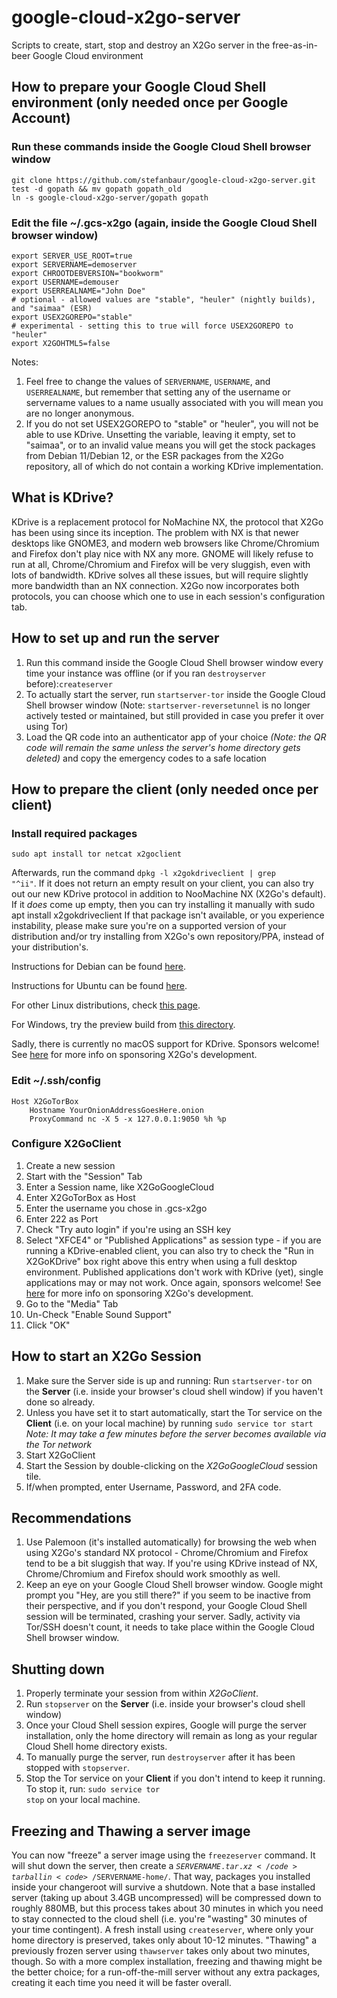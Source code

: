 # google-cloud-x2go-server
Scripts to create, start, stop and destroy an X2Go server in the free-as-in-beer Google Cloud environment
## How to prepare your Google Cloud Shell environment (only needed once per Google Account)
### Run these commands inside the Google Cloud Shell browser window
	git clone https://github.com/stefanbaur/google-cloud-x2go-server.git
	test -d gopath && mv gopath gopath_old
	ln -s google-cloud-x2go-server/gopath gopath
### Edit the file ~/.gcs-x2go (again, inside the Google Cloud Shell browser window)
	export SERVER_USE_ROOT=true
	export SERVERNAME=demoserver
	export CHROOTDEBVERSION="bookworm"
	export USERNAME=demouser
	export USERREALNAME="John Doe"
	# optional - allowed values are "stable", "heuler" (nightly builds), and "saimaa" (ESR)
	export USEX2GOREPO="stable"
	# experimental - setting this to true will force USEX2GOREPO to "heuler"
	export X2GOHTML5=false
Notes:
1. Feel free to change the values of <code>SERVERNAME</code>, <code>USERNAME</code>, and <code>USERREALNAME</code>, but remember that setting any of the username or servername values to a name usually associated with you will mean you are no longer anonymous.
2. If you do not set USEX2GOREPO to "stable" or "heuler", you will not be able to use KDrive. Unsetting the variable, leaving it empty, set to "saimaa", or to an invalid value means you will get the stock packages from Debian 11/Debian 12, or the ESR packages from the X2Go repository, all of which do not contain a working KDrive implementation.
## What is KDrive? ##
KDrive is a replacement protocol for NoMachine NX, the protocol that X2Go has been using since its inception. The problem with NX is that newer desktops like GNOME3, and modern web browsers like Chrome/Chromium and Firefox don't play nice with NX any more. GNOME will likely refuse to run at all, Chrome/Chromium and Firefox will be very sluggish, even with lots of bandwidth. KDrive solves all these issues, but will require slightly more bandwidth than an NX connection. X2Go now incorporates both protocols, you can choose which one to use in each session's configuration tab.
## How to set up and run the server
1. Run this command inside the Google Cloud Shell browser window every time your instance was offline (or if you ran <code>destroyserver</code> before):<code>createserver</code>
2. To actually start the server, run <code>startserver-tor</code> inside the Google Cloud Shell browser window
(Note: <code>startserver-reversetunnel</code> is no longer actively tested or maintained, but still provided in case you prefer it over using Tor)
4. Load the QR code into an authenticator app of your choice *(Note: the QR code will remain the same unless the server's home directory gets deleted)* and copy the emergency codes to a safe location
## How to prepare the client (only needed once per client)
### Install required packages
	sudo apt install tor netcat x2goclient
Afterwards, run the command <code>dpkg -l x2gokdriveclient | grep "^ii"</code>. If it does not return an empty result on your client, you can also try out our new KDrive protocol in addition to NooMachine NX (X2Go's default).
If it _does_ come up empty, then you can try installing it manually with
	sudo apt install x2gokdriveclient
If that package isn't available, or you experience instability, please make sure you're on a supported version of your distribution and/or try installing from X2Go's own repository/PPA, instead of your distribution's.

Instructions for Debian can be found [here](https://wiki.x2go.org/doku.php/wiki:repositories:debian).

Instructions for Ubuntu can be found [here](https://wiki.x2go.org/doku.php/wiki:repositories:ubuntu).

For other Linux distributions, check [this page](https://wiki.x2go.org/doku.php/doc:installation:x2goclient).

For Windows, try the preview build from [this directory](https://code.x2go.org/releases/binary-win32/x2goclient/previews/4.1.2.3/).

Sadly, there is currently no macOS support for KDrive. Sponsors welcome! See [here](https://wiki.x2go.org/doku.php/doc:sponsors) for more info on sponsoring X2Go's development.
### Edit ~/.ssh/config
	Host X2GoTorBox
		Hostname YourOnionAddressGoesHere.onion
		ProxyCommand nc -X 5 -x 127.0.0.1:9050 %h %p
### Configure X2GoClient
1. Create a new session
2. Start with the "Session" Tab
3. Enter a Session name, like X2GoGoogleCloud
4. Enter X2GoTorBox as Host
5. Enter the username you chose in .gcs-x2go
6. Enter 222 as Port
7. Check "Try auto login" if you're using an SSH key
8. Select "XFCE4" or "Published Applications" as session type - if you are running a KDrive-enabled client, you can also try to check the "Run in X2GoKDrive" box right above this entry when using a full desktop environment. Published applications don't work with KDrive (yet), single applications may or may not work. Once again, sponsors welcome! See [here](https://wiki.x2go.org/doku.php/doc:sponsors) for more info on sponsoring X2Go's development.
9. Go to the "Media" Tab
10. Un-Check "Enable Sound Support"
11. Click "OK"
## How to start an X2Go Session
1. Make sure the Server side is up and running: Run <code>startserver-tor</code> on the **Server** (i.e. inside your browser's cloud shell window) if you haven't done so already.
2. Unless you have set it to start automatically, start the Tor service on the **Client** (i.e. on your local machine) by running <code>sudo service tor start</code> *Note: It may take a few minutes before the server becomes available via the Tor network*
3. Start X2GoClient
4. Start the Session by double-clicking on the *X2GoGoogleCloud* session tile.
5. If/when prompted, enter Username, Password, and 2FA code.
## Recommendations
1. Use Palemoon (it's installed automatically) for browsing the web when using X2Go's standard NX protocol - Chrome/Chromium and Firefox tend to be a bit sluggish that way. If you're using KDrive instead of NX, Chrome/Chromium and Firefox should work smoothly as well.
2. Keep an eye on your Google Cloud Shell browser window. Google might prompt you "Hey, are you still there?" if you seem to be inactive from their perspective, and if you don't respond, your Google Cloud Shell session will be terminated, crashing your server. Sadly, activity via Tor/SSH doesn't count, it needs to take place within the Google Cloud Shell browser window.
## Shutting down
1. Properly terminate your session from within *X2GoClient*.
2. Run <code>stopserver</code> on the **Server** (i.e. inside your browser's cloud shell window) 
3. Once your Cloud Shell session expires, Google will purge the server installation, only the home directory will remain as long as your regular Cloud Shell home directory exists.
4. To manually purge the server, run <code>destroyserver</code> after it has been stopped with <code>stopserver</code>.
5. Stop the Tor service on your **Client** if you don't intend to keep it running. To stop it, run: <code>sudo service tor stop</code> on your local machine.

## Freezing and Thawing a server image
You can now "freeze" a server image using the <code>freezeserver</code> command. It will shut down the server, then create a <code>$SERVERNAME.tar.xz</code> tarball in <code>~/$SERVERNAME-home/</code>.
That way, packages you installed inside your changeroot will survive a shutdown. Note that a base installed server (taking up about 3.4GB uncompressed) will be compressed down to roughly 880MB, but this process takes about 30 minutes in which you need to stay connected to the cloud shell (i.e. you're "wasting" 30 minutes of your time contingent). A fresh install using <code>createserver</code>, where only your home directory is preserved, takes only about 10-12 minutes. "Thawing" a previously frozen server using <code>thawserver</code> takes only about two minutes, though. So with a more complex installation, freezing and thawing might be the better choice; for a run-off-the-mill server without any extra packages, creating it each time you need it will be faster overall.
